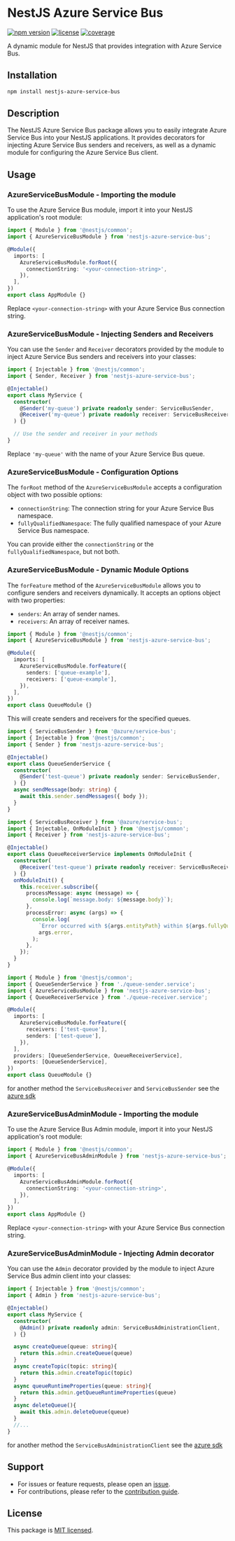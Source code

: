 # NestJS Azure Service Bus

[![npm version](https://img.shields.io/npm/v/nestjs-azure-service-bus.svg)](https://www.npmjs.com/package/nestjs-azure-service-bus)
[![license](https://img.shields.io/npm/l/nestjs-azure-service-bus.svg)](https://github.com/engcfraposo/nestjs-azure-service-bus/blob/08d728f7e13b1efc51bd05c34e7d550b4cef23fb/LICENSE)
[![coverage](https://img.shields.io/badge/Coverage-100%25-brightgreen.svg)](https://github.com/engcfraposo/nestjs-azure-service-bus/blob/8e7abef3ab8c7df28c9ad9a8483ae7f52a4233fb/README.md)

A dynamic module for NestJS that provides integration with Azure Service Bus.

## Installation

```bash
npm install nestjs-azure-service-bus
```

## Description

The NestJS Azure Service Bus package allows you to easily integrate Azure Service Bus into your NestJS applications. It provides decorators for injecting Azure Service Bus senders and receivers, as well as a dynamic module for configuring the Azure Service Bus client.

## Usage

### AzureServiceBusModule - Importing the module

To use the Azure Service Bus module, import it into your NestJS application's root module:

```typescript
import { Module } from '@nestjs/common';
import { AzureServiceBusModule } from 'nestjs-azure-service-bus';

@Module({
  imports: [
    AzureServiceBusModule.forRoot({
      connectionString: '<your-connection-string>',
    }),
  ],
})
export class AppModule {}
```

Replace `<your-connection-string>` with your Azure Service Bus connection string.

### AzureServiceBusModule - Injecting Senders and Receivers

You can use the `Sender` and `Receiver` decorators provided by the module to inject Azure Service Bus senders and receivers into your classes:

```typescript
import { Injectable } from '@nestjs/common';
import { Sender, Receiver } from 'nestjs-azure-service-bus';

@Injectable()
export class MyService {
  constructor(
    @Sender('my-queue') private readonly sender: ServiceBusSender,
    @Receiver('my-queue') private readonly receiver: ServiceBusReceiver,
  ) {}

  // Use the sender and receiver in your methods
}
```

Replace `'my-queue'` with the name of your Azure Service Bus queue.

### AzureServiceBusModule - Configuration Options

The `forRoot` method of the `AzureServiceBusModule` accepts a configuration object with two possible options:

- `connectionString`: The connection string for your Azure Service Bus namespace.
- `fullyQualifiedNamespace`: The fully qualified namespace of your Azure Service Bus namespace.

You can provide either the `connectionString` or the `fullyQualifiedNamespace`, but not both.

### AzureServiceBusModule - Dynamic Module Options

The `forFeature` method of the `AzureServiceBusModule` allows you to configure senders and receivers dynamically. It accepts an options object with two properties:

- `senders`: An array of sender names.
- `receivers`: An array of receiver names.

```typescript
import { Module } from '@nestjs/common';
import { AzureServiceBusModule } from 'nestjs-azure-service-bus';

@Module({
  imports: [
    AzureServiceBusModule.forFeature({
      senders: ['queue-example'],
      receivers: ['queue-example'],
    }),
  ],
})
export class QueueModule {}
```

This will create senders and receivers for the specified queues.

```typescript
import { ServiceBusSender } from '@azure/service-bus';
import { Injectable } from '@nestjs/common';
import { Sender } from 'nestjs-azure-service-bus';

@Injectable()
export class QueueSenderService {
  constructor(
    @Sender('test-queue') private readonly sender: ServiceBusSender,
  ) {}
  async sendMessage(body: string) {
    await this.sender.sendMessages({ body });
  }
}
```

```typescript
import { ServiceBusReceiver } from '@azure/service-bus';
import { Injectable, OnModuleInit } from '@nestjs/common';
import { Receiver } from 'nestjs-azure-service-bus';

@Injectable()
export class QueueReceiverService implements OnModuleInit {
  constructor(
    @Receiver('test-queue') private readonly receiver: ServiceBusReceiver,
  ) {}
  onModuleInit() {
    this.receiver.subscribe({
      processMessage: async (message) => {
        console.log(`message.body: ${message.body}`);
      },
      processError: async (args) => {
        console.log(
          `Error occurred with ${args.entityPath} within ${args.fullyQualifiedNamespace}: `,
          args.error,
        );
      },
    });
  }
}
```

```typescript
import { Module } from '@nestjs/common';
import { QueueSenderService } from './queue-sender.service';
import { AzureServiceBusModule } from 'nestjs-azure-service-bus';
import { QueueReceiverService } from './queue-receiver.service';

@Module({
  imports: [
    AzureServiceBusModule.forFeature({
      receivers: ['test-queue'],
      senders: ['test-queue'],
    }),
  ],
  providers: [QueueSenderService, QueueReceiverService],
  exports: [QueueSenderService],
})
export class QueueModule {}

```

for another method the `ServiceBusReceiver` and `ServiceBusSender` see the [azure sdk](https://www.npmjs.com/package/@azure/service-bus)

### AzureServiceBusAdminModule - Importing the module

To use the Azure Service Bus Admin module, import it into your NestJS application's root module:

```typescript
import { Module } from '@nestjs/common';
import { AzureServiceBusAdminModule } from 'nestjs-azure-service-bus';

@Module({
  imports: [
    AzureServiceBusAdminModule.forRoot({
      connectionString: '<your-connection-string>',
    }),
  ],
})
export class AppModule {}
```

Replace `<your-connection-string>` with your Azure Service Bus connection string.

### AzureServiceBusAdminModule - Injecting Admin decorator

You can use the `Admin` decorator provided by the module to inject Azure Service Bus admin client into your classes:

```typescript
import { Injectable } from '@nestjs/common';
import { Admin } from 'nestjs-azure-service-bus';

@Injectable()
export class MyService {
  constructor(
    @Admin() private readonly admin: ServiceBusAdministrationClient,
  ) {}

  async createQueue(queue: string){
    return this.admin.createQueue(queue)
  }
  async createTopic(topic: string){
    return this.admin.createTopic(topic)
  }
  async queueRuntimeProperties(queue: string){
    return this.admin.getQueueRuntimeProperties(queue)
  }
  async deleteQueue(){
    await this.admin.deleteQueue(queue)
  }
  //...
}
```

for another method the `ServiceBusAdministrationClient` see the [azure sdk](https://www.npmjs.com/package/@azure/service-bus)

## Support

- For issues or feature requests, please open an [issue](https://github.com/engcfraposo/nestjs-azure-service-bus/issues).
- For contributions, please refer to the [contribution guide](https://github.com/engcfraposo/nestjs-azure-service-bus/blob/main/CONTRIBUTING.md).

## License

This package is [MIT licensed](https://github.com/engcfraposo/nestjs-azure-service-bus/blob/main/LICENSE).
